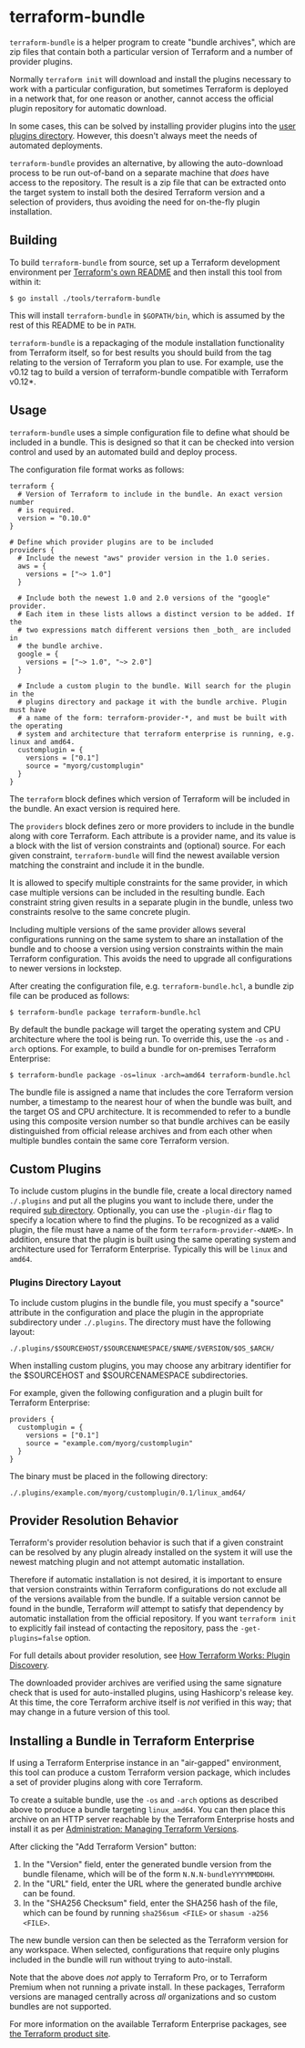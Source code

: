# terraform-bundle

`terraform-bundle` is a helper program to create "bundle archives", which are
zip files that contain both a particular version of Terraform and a number
of provider plugins.

Normally `terraform init` will download and install the plugins necessary to
work with a particular configuration, but sometimes Terraform is deployed in
a network that, for one reason or another, cannot access the official
plugin repository for automatic download.

In some cases, this can be solved by installing provider plugins into the
[user plugins directory](https://www.terraform.io/docs/configuration/providers.html#third-party-plugins).
However, this doesn't always meet the needs of automated deployments.

`terraform-bundle` provides an alternative, by allowing the auto-download
process to be run out-of-band on a separate machine that _does_ have access
to the repository. The result is a zip file that can be extracted onto the
target system to install both the desired Terraform version and a selection
of providers, thus avoiding the need for on-the-fly plugin installation.

## Building

To build `terraform-bundle` from source, set up a Terraform development
environment per [Terraform's own README](../../README.md) and then install
this tool from within it:

```
$ go install ./tools/terraform-bundle
```

This will install `terraform-bundle` in `$GOPATH/bin`, which is assumed by
the rest of this README to be in `PATH`.

`terraform-bundle` is a repackaging of the module installation functionality
from Terraform itself, so for best results you should build from the tag
relating to the version of Terraform you plan to use. For example, use the v0.12
tag to build a version of terraform-bundle compatible with Terraform v0.12*.

## Usage

`terraform-bundle` uses a simple configuration file to define what should
be included in a bundle. This is designed so that it can be checked into
version control and used by an automated build and deploy process.

The configuration file format works as follows:

```hcl
terraform {
  # Version of Terraform to include in the bundle. An exact version number
  # is required.
  version = "0.10.0"
}

# Define which provider plugins are to be included
providers {
  # Include the newest "aws" provider version in the 1.0 series.
  aws = {
    versions = ["~> 1.0"]
  }

  # Include both the newest 1.0 and 2.0 versions of the "google" provider.
  # Each item in these lists allows a distinct version to be added. If the
  # two expressions match different versions then _both_ are included in
  # the bundle archive.
  google = {
    versions = ["~> 1.0", "~> 2.0"]
  }

  # Include a custom plugin to the bundle. Will search for the plugin in the
  # plugins directory and package it with the bundle archive. Plugin must have
  # a name of the form: terraform-provider-*, and must be built with the operating
  # system and architecture that terraform enterprise is running, e.g. linux and amd64.
  customplugin = {
    versions = ["0.1"]
    source = "myorg/customplugin"
  }
}

```

The `terraform` block defines which version of Terraform will be included
in the bundle. An exact version is required here.

The `providers` block defines zero or more providers to include in the bundle
along with core Terraform. Each attribute is a provider name, and its value is a
block with the list of version constraints and (optional) source. For each given
constraint, `terraform-bundle` will find the newest available version matching
the constraint and include it in the bundle.

It is allowed to specify multiple constraints for the same provider, in which
case multiple versions can be included in the resulting bundle. Each constraint
string given results in a separate plugin in the bundle, unless two constraints
resolve to the same concrete plugin.

Including multiple versions of the same provider allows several configurations
running on the same system to share an installation of the bundle and to
choose a version using version constraints within the main Terraform
configuration. This avoids the need to upgrade all configurations to newer
versions in lockstep.

After creating the configuration file, e.g. `terraform-bundle.hcl`, a bundle
zip file can be produced as follows:

```
$ terraform-bundle package terraform-bundle.hcl
```

By default the bundle package will target the operating system and CPU
architecture where the tool is being run. To override this, use the `-os` and
`-arch` options. For example, to build a bundle for on-premises Terraform
Enterprise:

```
$ terraform-bundle package -os=linux -arch=amd64 terraform-bundle.hcl
```

The bundle file is assigned a name that includes the core Terraform version
number, a timestamp to the nearest hour of when the bundle was built, and the
target OS and CPU architecture. It is recommended to refer to a bundle using
this composite version number so that bundle archives can be easily
distinguished from official release archives and from each other when multiple
bundles contain the same core Terraform version.

## Custom Plugins
To include custom plugins in the bundle file, create a local directory named
`./.plugins` and put all the plugins you want to include there, under the
required [sub directory](#plugins-directory-layout). Optionally, you can use the
`-plugin-dir` flag to specify a location where to find the plugins. To be
recognized as a valid plugin, the file must have a name of the form
`terraform-provider-<NAME>`. In addition, ensure that the plugin is built using
the same operating system and architecture used for Terraform Enterprise.
Typically this will be `linux` and `amd64`.

### Plugins Directory Layout
To include custom plugins in the bundle file, you must specify a "source"
attribute in the configuration and place the plugin in the appropriate
subdirectory under `./.plugins`. The directory must have the following layout:

```
./.plugins/$SOURCEHOST/$SOURCENAMESPACE/$NAME/$VERSION/$OS_$ARCH/
```

When installing custom plugins, you may choose any arbitrary identifier for the
$SOURCEHOST and $SOURCENAMESPACE subdirectories. 

For example, given the following configuration and a plugin built for Terraform Enterprise:

```
providers {
  customplugin = {
    versions = ["0.1"]
    source = "example.com/myorg/customplugin"
  }
}
```

The binary must be placed in the following directory:

```
./.plugins/example.com/myorg/customplugin/0.1/linux_amd64/
```

## Provider Resolution Behavior

Terraform's provider resolution behavior is such that if a given constraint
can be resolved by any plugin already installed on the system it will use
the newest matching plugin and not attempt automatic installation.

Therefore if automatic installation is not desired, it is important to ensure
that version constraints within Terraform configurations do not exclude all
of the versions available from the bundle. If a suitable version cannot be
found in the bundle, Terraform _will_ attempt to satisfy that dependency by
automatic installation from the official repository. If you want
`terraform init` to explicitly fail instead of contacting the repository, pass
the `-get-plugins=false` option.

For full details about provider resolution, see
[How Terraform Works: Plugin Discovery](https://www.terraform.io/docs/extend/how-terraform-works.html#discovery).

The downloaded provider archives are verified using the same signature check
that is used for auto-installed plugins, using Hashicorp's release key. At
this time, the core Terraform archive itself is _not_ verified in this way;
that may change in a future version of this tool.

## Installing a Bundle in Terraform Enterprise

If using a Terraform Enterprise instance in an "air-gapped"
environment, this tool can produce a custom Terraform version package, which
includes a set of provider plugins along with core Terraform.

To create a suitable bundle, use the `-os` and `-arch` options as described
above to produce a bundle targeting `linux_amd64`. You can then place this
archive on an HTTP server reachable by the Terraform Enterprise hosts and
install it as per
[Administration: Managing Terraform Versions](https://www.terraform.io/docs/enterprise/admin/resources.html#managing-terraform-versions).

After clicking the "Add Terraform Version" button:

1. In the "Version" field, enter the generated bundle version from the bundle
   filename, which will be of the form `N.N.N-bundleYYYYMMDDHH`.
2. In the "URL" field, enter the URL where the generated bundle archive can be found.
3. In the "SHA256 Checksum" field, enter the SHA256 hash of the file, which can
   be found by running `sha256sum <FILE>` or `shasum -a256 <FILE>`.

The new bundle version can then be selected as the Terraform version for
any workspace. When selected, configurations that require only plugins
included in the bundle will run without trying to auto-install.

Note that the above does _not_ apply to Terraform Pro, or to Terraform Premium
when not running a private install. In these packages, Terraform versions
are managed centrally across _all_ organizations and so custom bundles are not
supported.

For more information on the available Terraform Enterprise packages, see
[the Terraform product site](https://www.hashicorp.com/products/terraform/).
